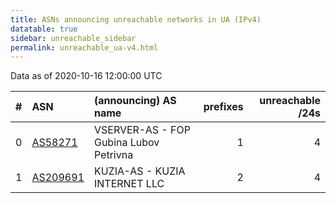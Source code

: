 ```yaml
---
title: ASNs announcing unreachable networks in UA (IPv4)
datatable: true
sidebar: unreachable_sidebar
permalink: unreachable_ua-v4.html
---
```


Data as of 2020-10-16 12:00:00 UTC


<div class="datatable-begin"></div>

|   # | ASN                                      | (announcing) AS name                   |   prefixes |   unreachable /24s |
|----:|:-----------------------------------------|:---------------------------------------|-----------:|-------------------:|
|   0 | [AS58271](unreachable_AS58271-v4.html)   | VSERVER-AS - FOP Gubina Lubov Petrivna |          1 |                  4 |
|   1 | [AS209691](unreachable_AS209691-v4.html) | KUZIA-AS - KUZIA INTERNET LLC          |          2 |                  4 |

<div class="datatable-end"></div>